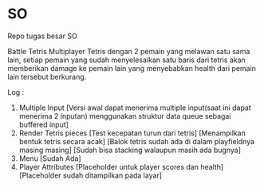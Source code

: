 # SO
Repo tugas besar SO

Battle Tetris Multiplayer
Tetris dengan 2 pemain yang melawan satu sama lain, setiap pemain yang sudah menyelesaikan satu baris dari tetris akan memberikan damage ke pemain lain
yang menyebabkan health dari pemain lain tersebut berkurang.




Log :
1. Multiple Input       [Versi awal dapat menerima multiple input(saat ini dapat menerima 2 inputan) menggunakan struktur data queue sebagai buffered input]
2. Render Tetris pieces [Test kecepatan turun dari tetris]
                        [Menampilkan bentuk tetris secara acak]
                        [Balok tetris sudah ada di dalam playfieldnya masing masing]
                        [Sudah bisa stacking walaupun masih ada bugnya]
3. Menu                 [Sudah Ada]
4. Player Attributes    [Placeholder untuk player scores dan health]
                        [Placeholder sudah ditampilkan pada layar]
                        
